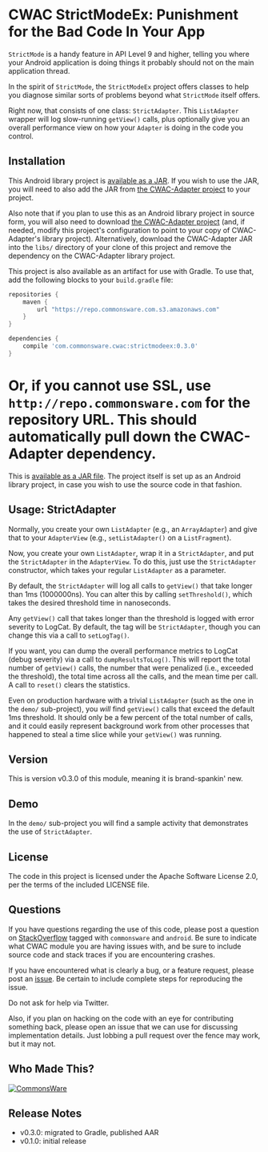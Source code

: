 CWAC StrictModeEx: Punishment for the Bad Code In Your App
==========================================================

`StrictMode` is a handy feature in API Level 9 and higher,
telling you where your Android application is doing things
it probably should not on the main application thread.

In the spirit of `StrictMode`, the `StrictModeEx` project
offers classes to help you diagnose similar sorts of problems
beyond what `StrictMode` itself offers.

Right now, that consists of one class: `StrictAdapter`. This
`ListAdapter` wrapper will log slow-running `getView()` calls,
plus optionally give you an overall performance view on how
your `Adapter` is doing in the code you control.

Installation
------------
This Android library project is 
[available as a JAR](https://gihub.com/commonsguy/cwac-strictmodeex/releases).
If you wish to use the JAR, you will need to also add the JAR from
[the CWAC-Adapter project](http://github.com/commonsguy/cwac-adapter) to your
project.

Also note that if you plan to use this as an Android library project
in source form, you
will also need to download [the CWAC-Adapter project](http://github.com/commonsguy/cwac-adapter)
(and, if needed, modify this project's configuration to point to your copy of
CWAC-Adapter's library project). Alternatively, download the CWAC-Adapter JAR into
the `libs/` directory of your clone of this project and remove the dependency on
the CWAC-Adapter library project.

This project is also available as
an artifact for use with Gradle. To use that, add the following
blocks to your `build.gradle` file:

```groovy
repositories {
    maven {
        url "https://repo.commonsware.com.s3.amazonaws.com"
    }
}

dependencies {
    compile 'com.commonsware.cwac:strictmodeex:0.3.0'
}
```

Or, if you cannot use SSL, use `http://repo.commonsware.com` for the repository
URL. This should automatically pull down the CWAC-Adapter dependency.
=======
This is [available as a JAR file](https://github.com/commonsguy/downloads).
The project itself is set up as an Android
library project, in case you wish to use the source code in
that fashion.

Usage: StrictAdapter
--------------------
Normally, you create your own `ListAdapter` (e.g., an `ArrayAdapter`)
and give that to your `AdapterView` (e.g., `setListAdapter()` on a
`ListFragment`).

Now, you create your own `ListAdapter`, wrap it in a `StrictAdapter`,
and put the `StrictAdapter` in the `AdapterView`. To do this, just
use the `StrictAdapter` constructor, which takes your regular
`ListAdapter` as a parameter.

By default, the `StrictAdapter` will log all calls to `getView()`
that take longer than 1ms (1000000ns). You can alter this by
calling `setThreshold()`, which takes the desired threshold
time in nanoseconds.

Any `getView()` call that takes longer than the threshold is logged
with error severity to LogCat. By default, the tag will be `StrictAdapter`,
though you can change this via a call to `setLogTag()`.

If you want, you can dump the overall performance metrics to LogCat
(debug severity) via a call to `dumpResultsToLog()`. This will report
the total number of `getView()` calls, the number that were penalized
(i.e., exceeded the threshold), the total time across all the calls,
and the mean time per call. A call to `reset()` clears the statistics.

Even on production hardware with a trivial `ListAdapter` (such as the
one in the `demo/` sub-project), you *will* find `getView()` calls that
exceed the default 1ms threshold. It should only be a few percent of
the total number of calls, and it could easily represent background
work from other processes that happened to steal a time slice while
your `getView()` was running.

Version
-------
This is version v0.3.0 of this module, meaning it is brand-spankin'
new.

Demo
----
In the `demo/` sub-project you will find
a sample activity that demonstrates the use of `StrictAdapter`.

License
-------
The code in this project is licensed under the Apache
Software License 2.0, per the terms of the included LICENSE
file.

Questions
---------
If you have questions regarding the use of this code, please post a question
on [StackOverflow](http://stackoverflow.com/questions/ask) tagged with `commonsware` and `android`. Be sure to indicate
what CWAC module you are having issues with, and be sure to include source code 
and stack traces if you are encountering crashes.

If you have encountered what is clearly a bug, or a feature request,
please post an [issue](https://github.com/commonsguy/cwac-strictmodeex/issues).
Be certain to include complete steps for reproducing the issue.

Do not ask for help via Twitter.

Also, if you plan on hacking
on the code with an eye for contributing something back,
please open an issue that we can use for discussing
implementation details. Just lobbing a pull request over
the fence may work, but it may not.

Who Made This?
--------------
<a href="http://commonsware.com">![CommonsWare](http://commonsware.com/images/logo.png)</a>

Release Notes
-------------
- v0.3.0: migrated to Gradle, published AAR
- v0.1.0: initial release
